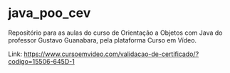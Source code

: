 # java_poo_cev
Repositório para as aulas do curso de Orientação a Objetos com Java do professor Gustavo Guanabara, pela plataforma Curso em Vídeo.

Link: https://www.cursoemvideo.com/validacao-de-certificado/?codigo=15506-645D-1
